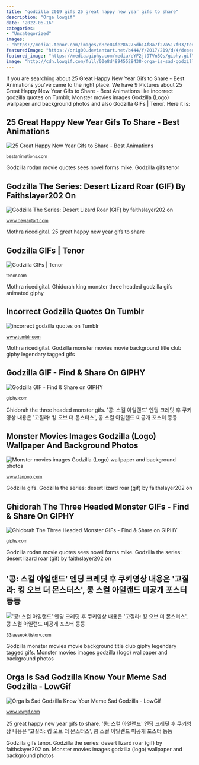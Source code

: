 ```yaml
---
title: "godzilla 2019 gifs 25 great happy new year gifs to share"
description: "Orga lowgif"
date: "2022-06-16"
categories:
- "Uncategorized"
images:
- "https://media1.tenor.com/images/d8ce04fe286275db14f8a7f27a517f03/tenor.gif?itemid=14659966"
featuredImage: "https://orig00.deviantart.net/b444/f/2017/219/d/4/desert_lizard__26__by_faithslayer202-dbj6mmm.gif"
featured_image: "https://media.giphy.com/media/eYF2jt9TVnBQs/giphy.gif"
image: "http://cdn.lowgif.com/full/00e8d48945528438-orga-is-sad-godzilla-know-your-meme.gif"
---
```


If you are searching about 25 Great Happy New Year Gifs to Share - Best Animations you've came to the right place. We have 9 Pictures about 25 Great Happy New Year Gifs to Share - Best Animations like incorrect godzilla quotes on Tumblr, Monster movies images Godzilla (Logo) wallpaper and background photos and also Godzilla GIFs | Tenor. Here it is:

## 25 Great Happy New Year Gifs To Share - Best Animations

![25 Great Happy New Year Gifs to Share - Best Animations](https://bestanimations.com/Holidays/NewYear/wishing-you-happy-2017-new-year-gif-image-1.gif "Ghidorah king monster three headed godzilla gifs animated giphy")

<small>bestanimations.com</small>

Godzilla rodan movie quotes sees novel forms mike. Godzilla gifs tenor

## Godzilla The Series: Desert Lizard Roar (GIF) By Faithslayer202 On

![Godzilla The Series: Desert Lizard Roar (GIF) by faithslayer202 on](https://orig00.deviantart.net/b444/f/2017/219/d/4/desert_lizard__26__by_faithslayer202-dbj6mmm.gif "Lilium creaciones swojej")

<small>www.deviantart.com</small>

Mothra ricedigital. 25 great happy new year gifs to share

## Godzilla GIFs | Tenor

![Godzilla GIFs | Tenor](https://media1.tenor.com/images/d8ce04fe286275db14f8a7f27a517f03/tenor.gif?itemid=14659966 "Ghidorah king monster three headed godzilla gifs animated giphy")

<small>tenor.com</small>

Mothra ricedigital. Ghidorah king monster three headed godzilla gifs animated giphy

## Incorrect Godzilla Quotes On Tumblr

![incorrect godzilla quotes on Tumblr](https://66.media.tumblr.com/bcf67aaf0bb5afdfcb75e55e4641ee9f/75d828a24a88ba9f-53/s640x960/73738bfe869507f17dca147c8efcc67fb0545980.gif "Ghidorah king monster three headed godzilla gifs animated giphy")

<small>www.tumblr.com</small>

Mothra ricedigital. Godzilla monster movies movie background title club giphy legendary tagged gifs

## Godzilla GIF - Find &amp; Share On GIPHY

![Godzilla GIF - Find &amp; Share on GIPHY](https://media.giphy.com/media/rJGyL0Ps2BdHG/giphy.gif "Orga lowgif")

<small>giphy.com</small>

Ghidorah the three headed monster gifs. &#039;콩: 스컬 아일랜드&#039; 엔딩 크레딧 후 쿠키영상 내용은 &#039;고질라: 킹 오브 더 몬스터스&#039;, 콩 스컬 아일랜드 미공개 포스터 등등

## Monster Movies Images Godzilla (Logo) Wallpaper And Background Photos

![Monster movies images Godzilla (Logo) wallpaper and background photos](http://images6.fanpop.com/image/photos/37000000/Godzilla-Logo-monster-movies-37079714-408-200.gif "Ghidorah the three headed monster gifs")

<small>www.fanpop.com</small>

Godzilla gifs. Godzilla the series: desert lizard roar (gif) by faithslayer202 on

## Ghidorah The Three Headed Monster GIFs - Find &amp; Share On GIPHY

![Ghidorah The Three Headed Monster GIFs - Find &amp; Share on GIPHY](https://media.giphy.com/media/eYF2jt9TVnBQs/giphy.gif "Godzilla the series: desert lizard roar (gif) by faithslayer202 on")

<small>giphy.com</small>

Godzilla rodan movie quotes sees novel forms mike. Godzilla the series: desert lizard roar (gif) by faithslayer202 on

## &#039;콩: 스컬 아일랜드&#039; 엔딩 크레딧 후 쿠키영상 내용은 &#039;고질라: 킹 오브 더 몬스터스&#039;, 콩 스컬 아일랜드 미공개 포스터 등등

![&#039;콩: 스컬 아일랜드&#039; 엔딩 크레딧 후 쿠키영상 내용은 &#039;고질라: 킹 오브 더 몬스터스&#039;, 콩 스컬 아일랜드 미공개 포스터 등등](https://t1.daumcdn.net/cfile/tistory/2348AD3C58BAC9381D "Incorrect godzilla quotes on tumblr")

<small>33jaeseok.tistory.com</small>

Godzilla monster movies movie background title club giphy legendary tagged gifs. Monster movies images godzilla (logo) wallpaper and background photos

## Orga Is Sad Godzilla Know Your Meme Sad Godzilla - LowGif

![Orga Is Sad Godzilla Know Your Meme Sad Godzilla - LowGif](http://cdn.lowgif.com/full/00e8d48945528438-orga-is-sad-godzilla-know-your-meme.gif "Godzilla rodan movie quotes sees novel forms mike")

<small>www.lowgif.com</small>

25 great happy new year gifs to share. &#039;콩: 스컬 아일랜드&#039; 엔딩 크레딧 후 쿠키영상 내용은 &#039;고질라: 킹 오브 더 몬스터스&#039;, 콩 스컬 아일랜드 미공개 포스터 등등

Godzilla gifs tenor. Godzilla the series: desert lizard roar (gif) by faithslayer202 on. Monster movies images godzilla (logo) wallpaper and background photos
